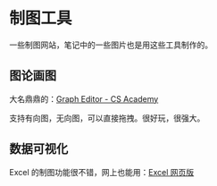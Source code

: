 # 制图工具

一些制图网站，笔记中的一些图片也是用这些工具制作的。

## 图论画图

大名鼎鼎的：[Graph Editor - CS Academy](https://csacademy.com/app/graph_editor/)

支持有向图，无向图，可以直接拖拽。很好玩，很强大。

## 数据可视化

Excel 的制图功能很不错，网上也能用：[Excel 网页版](https://excel.cloud.microsoft/)

